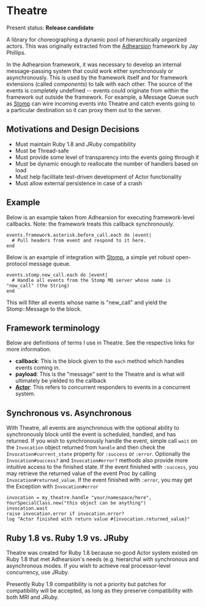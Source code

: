 Theatre
=======

Present status: **Release candidate**

A library for choreographing a dynamic pool of hierarchically organized actors. This was originally extracted from the [Adhearsion](http://adhearsion.com) framework by Jay Phillips.

In the Adhearsion framework, it was necessary to develop an internal message-passing system that could work either synchronously or asynchronously. This is used by the framework itself and for framework extensions (called _components_) to talk with each other. The source of the events is completely undefined -- events could originate from within the framework out outside the framework. For example, a Message Queue such as [Stomp](http://stomp.codehaus.org) can wire incoming events into Theatre and catch events going to a particular destination so it can proxy them out to the server.

Motivations and Design Decisions
--------------------------------

* Must maintain Ruby 1.8 and JRuby compatibility
* Must be Thread-safe
* Must provide some level of transparency into the events going through it
* Must be dynamic enough to reallocate the number of handlers based on load
* Must help facilitate test-driven development of Actor functionality
* Must allow external persistence in case of a crash

Example
-------

Below is an example taken from Adhearsion for executing framework-level callbacks. Note: the framework treats this callback synchronously.

    events.framework.asterisk.before_call.each do |event|
      # Pull headers from event and respond to it here.
    end

Below is an example of integration with [Stomp](http://stomp.codehaus.org/), a simple yet robust open-protocol message queue.

    events.stomp.new_call.each do |event|
      # Handle all events from the Stomp MQ server whose name is "new_call" (the String)
    end

This will filter all events whose name is "new_call" and yield the Stomp::Message to the block.

Framework terminology
--------------------

Below are definitions of terms I use in Theatre. See the respective links for more information.

* **callback**: This is the block given to the `each` method which handles events coming in.
* **payload**: This is the "message" sent to the Theatre and is what will ultimately be yielded to the callback
* **[Actor](http://en.wikipedia.org/wiki/Actor_model)**: This refers to concurrent responders to events in a concurrent system.

Synchronous vs. Asynchronous
----------------------------

With Theatre, all events are asynchronous with the optional ability to synchronously block until the event is scheduled, handled, and has returned. If you wish to synchronously handle the event, simple call `wait` on the `Invocation` object returned from `handle` and then check the `Invocation#current_state` property for `:success` or `:error`. Optionally the `Invocation#success?` and `Invocation#error?` methods also provide more intuitive access to the finished state. If the event finished with `:success`, you may retrieve the returned value of the event Proc by calling `Invocation#returned_value`. If the event finished with `:error`, you may get the Exception with `Invocation#error`

    invocation = my_theatre.handle "your/namespace/here", YourSpecialClass.new("this object can be anything")
    invocation.wait
    raise invocation.error if invocation.error?
    log "Actor finished with return value #{invocation.returned_value}"

Ruby 1.8 vs. Ruby 1.9 vs. JRuby
-------------------------------

Theatre was created for Ruby 1.8 because no good Actor system existed on Ruby 1.8 that met Adhearsion's needs (e.g. hierarchal with synchronous and asynchronous modes. If you wish to achieve real processor-level concurrency, use JRuby.

Presently Ruby 1.9 compatibility is not a priority but patches for compatibility will be accepted, as long as they preserve compatibility with both MRI and JRuby.
